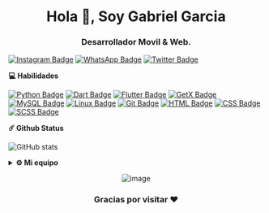<h1 align="center">Hola 👋, Soy Gabriel Garcia</h1>
<h3 align="center">Desarrollador Movil & Web.</h3>

[![Instagram Badge](https://img.shields.io/badge/-Instagram-e4405f?style=flat-square&logo=Instagram&logoColor=white)](https://www.instagram.com/gabrielx2garcia/)
[![WhatsApp Badge](https://img.shields.io/badge/-Whatsapp-4FCE5D?style=flat-square&logo=Whatsapp&logoColor=white)](https://wa.link/5zc1q4)
[![Twitter Badge](https://img.shields.io/badge/-Twitter-00acee?style=flat-square&logo=Twitter&logoColor=white)](https://twitter.com/Gabrielx2Garcia)




  <b>💻 Habilidades</b>

[![Python Badge](https://img.shields.io/badge/-Python-3476AA?style=flat-square&logo=Python&logoColor=white)](https://www.python.org/)
[![Dart Badge](https://img.shields.io/badge/-Dart-2CB7F6?style=flat-square&logo=Dart&logoColor=white)](https://dart.dev/)
[![Flutter Badge](https://img.shields.io/badge/-Flutter-45D1FD?style=flat-square&logo=Flutter&logoColor=white)](https://Flutter.dev/)
[![GetX Badge](https://img.shields.io/badge/-GetX-6C00BA?style=flat-square&logo=GetX&logoColor=white)](https://pub.dev/packages/get)
[![MySQL Badge](https://img.shields.io/badge/-MySQL-00618A?style=flat-square&logo=MySQL&logoColor=white)](https://www.mysql.com/)
[![Linux Badge](https://img.shields.io/badge/-Linux-000000?style=flat-square&logo=linux&logoColor=white)](https://www.linux.org/)
[![Git Badge](https://img.shields.io/badge/-Git-F05133?style=flat-square&logo=Git&logoColor=white)](https://git-scm.com/)
[![HTML Badge](https://img.shields.io/badge/-HTML5-E54C21?style=flat-square&logo=HTML5&logoColor=white)](https://html.com/)
[![CSS Badge](https://img.shields.io/badge/-CSS3-2496ED?style=flat-square&logo=CSS3&logoColor=white)](https://developer.mozilla.org/en-US/docs/Web/CSS)
[![SCSS Badge](https://img.shields.io/badge/-SCSS-2496ED?style=flat-square&logo=SASS&logoColor=white)](https://sass-lang.com/)


  <b>☄️ Github Status</b>

  ![GitHub stats](https://github-readme-stats.vercel.app/api?username=gbrielgarcia&show_icons=true&theme=dracula)



<details>	
  <br />
  <summary><b>⚙️ Mi equipo</b></summary>
  	<ul>
  	    <li><b>OS:</b> Garuda Arch Linux - I3</li>
	    <li><b>Laptop: </b> HeroBook Pro (Celeron)
  	    <li><b>Browser: </b> Chorme Web</li>
	    <li><b>Terminal: </b> GIT CMD</li>
	    <li><b>Editor:</b> VSCode - Android Studio.</li>

	
</details>


<div align="center">

![image](https://github.com/GbrielGarcia/gbrielgarcia/blob/main/gifs/dino.gif)
### Gracias por visitar  ❤️

</div>
